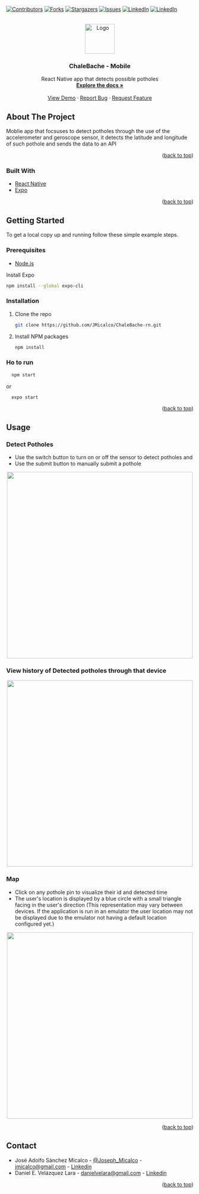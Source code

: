 <div id="top"></div>

[![Contributors][contributors-shield]][contributors-url]
[![Forks][forks-shield]][forks-url]
[![Stargazers][stars-shield]][stars-url]
[![Issues][issues-shield]][issues-url]
[![LinkedIn][linkedin-shield]][linkedin-url]
[![LinkedIn][linkedin-shield]][linkedin-url2]

<!-- PROJECT LOGO -->
<br />
<div align="center">
  <a href="https://github.com/JMicalco/ChaleBache-rn">
    <img src="Images/adaptive-icon.png" alt="Logo" width="80" height="80">
  </a>

<h3 align="center">ChaleBache - Mobile</h3>

  <p align="center">
    React Native app that detects possible potholes
    <br />
    <a href="https://github.com/JMicalco/ChaleBache-rn"><strong>Explore the docs »</strong></a>
    <br />
    <br />
    <a href="https://ChaleBache-rn.vercel.app">View Demo</a>
    ·
    <a href="https://github.com/JMicalco/ChaleBache-rn/issues">Report Bug</a>
    ·
    <a href="https://github.com/JMicalco/ChaleBache-rn/issues">Request Feature</a>
  </p>
</div>

<!-- ABOUT THE PROJECT -->

## About The Project

Moblie app that focsuses to detect potholes through the use of the accelerometer and geroscope sensor, it detects the latitude and longitude of such pothole and sends the data to an API

<p align="right">(<a href="#top">back to top</a>)</p>

### Built With

- [React Native](https://reactnative.dev)
- [Expo](https://expo.dev)

<p align="right">(<a href="#top">back to top</a>)</p>

<!-- GETTING STARTED -->

## Getting Started

To get a local copy up and running follow these simple example steps.

### Prerequisites

- [Node.js](https://nodejs.org/en/)

Install Expo

```sh
npm install --global expo-cli
```

### Installation

1. Clone the repo
   ```sh
   git clone https://github.com/JMicalco/ChaleBache-rn.git
   ```
2. Install NPM packages
   ```sh
   npm install
   ```

### Ho to run

```sh
  npm start
```

or

```sh
  expo start
```

<p align="right">(<a href="#top">back to top</a>)</p>

<!-- USAGE EXAMPLES -->

## Usage

### Detect Potholes

- Use the switch button to turn on or off the sensor to detect potholes and
- Use the submit button to manually submit a pothole

<p align="center">
<img src="./Images/detect.jpeg" width="500">
</p>

### View history of Detected potholes through that device

<p align="center">
<img src="./Images/history.jpeg" width="500">
</p>

### Map

- Click on any pothole pin to visualize their id and detected time
- The user's location is displayed by a blue circle with a small triangle facing in the user's direction (This representation may vary between devices. If the application is run in an emulator the user location may not be displayed due to the emulator not having a default location configured yet.)

<p align="center">
<img src="./Images/map.jpeg" width="500">
</p>

<p align="right">(<a href="#top">back to top</a>)</p>

## Contact

- José Adolfo Sánchez Micalco - [@Joseph_Micalco](https://twitter.com/Joseph_Micalco) - jmicalco@gmail.com - [Linkedin][linkedin-url]
- Daniel E. Velázquez Lara - danielvelara@gmail.com - [Linkedin][linkedin-url2]

<p align="right">(<a href="#top">back to top</a>)</p>

[contributors-shield]: https://img.shields.io/github/contributors/JMicalco/ChaleBache-rn.svg?style=for-the-badge
[contributors-url]: https://github.com/JMicalco/ChaleBache-rn/graphs/contributors
[forks-shield]: https://img.shields.io/github/forks/JMicalco/ChaleBache-rn.svg?style=for-the-badge
[forks-url]: https://github.com/JMicalco/ChaleBache-rn/network/members
[stars-shield]: https://img.shields.io/github/stars/JMicalco/ChaleBache-rn.svg?style=for-the-badge
[stars-url]: https://github.com/JMicalco/ChaleBache-rn/stargazers
[issues-shield]: https://img.shields.io/github/issues/JMicalco/ChaleBache-rn.svg?style=for-the-badge
[issues-url]: https://github.com/JMicalco/ChaleBache-rn/issues
[linkedin-shield]: https://img.shields.io/badge/-LinkedIn-black.svg?style=for-the-badge&logo=linkedin&colorB=555
[linkedin-url]: www.linkedin.com/in/josé-adolfo-sánchez-micalco-b14864140
[linkedin-url2]: www.linkedin.com/in/danielvelara
[product-screenshot]: Images/Main.png
